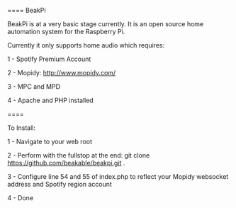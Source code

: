 ====
BeakPi

BeakPi is at a very basic stage currently. It is an open source home automation system for the Raspberry Pi.

Currently it only supports home audio which requires:

1 - Spotify Premium Account

2 - Mopidy: http://www.mopidy.com/

3 - MPC and MPD

4 - Apache and PHP installed

====

To Install:

1 - Navigate to your web root

2 - Perform with the fullstop at the end: git clone https://github.com/beakable/beakpi.git .

3 - Configure line 54 and 55 of index.php to reflect your Mopidy websocket address and Spotify region account

4 - Done